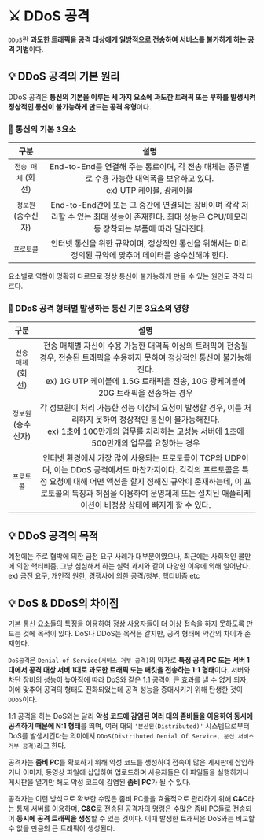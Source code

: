 # ⚔️ DDoS 공격
```DDoS```란 **과도한 트래픽을 공격 대상에게 일방적으로 전송하여 서비스를 불가하게 하는 공격 기법**이다.

## 💡 DDoS 공격의 기본 원리
DDoS 공격은 **통신의 기본을 이루는 세 가지 요소에 과도한 트래픽 또는 부하를 발생시켜 정상적인 통신이 불가능하게 만드는 공격 유형**이다.

### 🧸 통신의 기본 3요소

구분|설명
:---:|:---:|
```전송 매체``` (회선)|End-to-End를 연결해 주는 통로이며, 각 전송 매체는 종류별로 수용 가능한 대역폭을 보유하고 있다. <br/> ex) UTP 케이블, 광케이블
```정보원``` (송수신자)|End-to-End간에 또는 그 중간에 연결되는 장비이며 각각 처리할 수 있는 최대 성능이 존재한다. 최대 성능은 CPU/메모리 등 장착되는 부품에 따라 달라진다.
```프로토콜```|인터넷 통신을 위한 규약이며, 정상적인 통신을 위해서는 미리 정의된 규약에 맞추어 데이터를 송수신해야 한다.

요소별로 역할이 명확히 다르므로 정상 통신이 불가능하게 만들 수 있는 원인도 각각 다르다.

### 🧸 DDoS 공격 형태별 발생하는 통신 기본 3요소의 영향

구분|설명
:---:|:---:|
```전송 매체``` (회선)|전송 매체별 자신이 수용 가능한 대역폭 이상의 트래픽이 전송될 경우, 전송된 트래픽을 수용하지 못하여 정상적인 통신이 불가능해진다. <br/> ex) 1G UTP 케이블에 1.5G 트래픽을 전송, 10G 광케이블에 20G 트래픽을 전송하는 경우
```정보원``` (송수신자)|각 정보원이 처리 가능한 성능 이상의 요청이 발생할 경우, 이를 처리하지 못하여 정상적인 통신이 불가능해진다. <br/> ex) 1초에 100만개의 업무를 처리하는 고성능 서버에 1초에 500만개의 업무를 요청하는 경우
```프로토콜```|인터넷 환경에서 가장 많이 사용되는 프로토콜이 TCP와 UDP이며, 이는 DDoS 공격에서도 마찬가지이다. 각각의 프로토콜은 특정 요청에 대해 어떤 액션을 할지 정해진 규약이 존재하는데, 이 프로토콜의 특징과 허점을 이용하여 운영체제 또는 설치된 애플리케이션이 비정상 상태에 빠지게 할 수 있다.

## 💡 DDoS 공격의 목적
예전에는 주로 협박에 의한 금전 요구 사례가 대부분이였으나, 최근에는 사회적인 불만에 의한 핵티비즘, 그냥 심심해서 하는 실력 과시와 같이 다양한 이유에 의해 일어난다. ex) 금전 요구, 개인적 원한, 경쟁사에 의한 공격/청부, 핵티비즘 etc

## 💡 DoS & DDoS의 차이점
기본 통신 요소들의 특징을 이용하여 정상 사용자들이 더 이상 접속을 하지 못하도록 만드는 것에 목적이 있다.
DoS나 DDoS는 목적은 같지만, 공격 형태에 약간의 차이가 존재한다.

```DoS공격```은 ```Denial of Service(서비스 거부 공격)```의 약자로 **특정 공격 PC 또는 서버 1대에서 공격 대상 서버 1대로 과도한 트래픽 또는 패킷을 전송하는 1:1 형태**이다.
서버와 차단 장비의 성능이 높아짐에 따라 DoS와 같은 1:1 공격이 큰 효과를 낼 수 없게 되자, 이에 맞추어 공격의 형태도 진화되었는데 공격 성능을 증대시키기 위해 탄생한 것이 ```DDoS```이다.

1:1 공격을 하는 DoS와는 달리 **악성 코드에 감염된 여러 대의 좀비들을 이용하여 동시에 공격하기 때문에 N:1 형태**를 띄며, 여러 대의 ```'분산된(Distributed)'``` 시스템으로부터 DoS를 발생시킨다는 의미에서 ```DDoS(Distributed Denial Of Service, 분산 서비스 거부 공격)```라고 한다.

공격자는 **좀비 PC**를 확보하기 위해 악성 코드를 생성하여 접속이 많은 게시판에 삽입하거나 이미지, 동영상 파일에 삽입하여 업로드하며 사용자들은 이 파일들을 실행하거나 게시판을 열기만 해도 악성 코드에 감염된 **좀비 PC**가 될 수 있다.

공격자는 이런 방식으로 확보한 수많은 좀비 PC들을 효율적으로 관리하기 위해 **C&C**라는 통제 서버를 이용하며, **C&C**로 전송된 공격자의 명령은 수많은 좀비 PC들로 전송되어 **동시에 공격 트래픽을 생성**할 수 있는 것이다. 이때 발생한 트래픽은 DoS와는 비교할 수 없을 만큼의 큰 트래픽이 생성된다.
